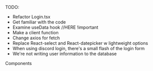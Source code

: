 TODO:
  - Refactor Login.tsx
  - Get familiar with the code
  - Examine useData hook //HERE !important
  - Make a client function
  - Change axios for fetch
  - Replace React-select and React-datepicker w lightweight options
  - When using discord login, there's a small flash of the login form
  - We're not writing user information to the database

Components 


 <!-- X Refactor callback.ts, abstract requests into their own files/functions
 X Make Dashboard frontend
  X Fix responsiveness in less than 369px
 X Connect to firestore emulator
 - We should start writing tests
  - The backend shouldn't allow me to login with another provider that uses an email already in the database
 - First time i get discord user in the backend, send to firestore, then pull from it in the frontend
 - Use References data types instead of writing the ids of users/events in a string field
 - We shouldn't request from the discord api, instead it should be from our own database
 - See the documentation from next js to handle typography -->

<!-- Problem: if i sign in with discord and then with google, it lets me do it.
Side effects:
 1. The provider info is filled with the google info.
 2. photoURL and username are the same as in discord.

 Observations:
  - on mobile: i need to put email and password in the browser, even though i have logged in with google in my phone (outside the browser)
    - Is it because i'm using redirect instead of popup?
  - Getting user info from database would take longer than just using info provided by the api
   - Maybe forcing to use info stored in db if the api didn't provide anything (worst-case scenario?)

working on right now: "getting user data from db only
when there's no data from the api" -->

<!--
- With discord we could store the user info from the backend and then
in the client, fetch the user profile from our database -->
